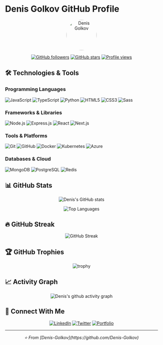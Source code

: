 # Denis Golkov GitHub Profile

<div align="center">
  <img src="https://github.com/Denis-Golkov.png" width="100" height="100" style="border-radius: 50%" alt="Denis Golkov"/>
</div>

<div align="center">
  
[![GitHub followers](https://img.shields.io/github/followers/Denis-Golkov?label=Followers&style=social)](https://github.com/Denis-Golkov)
[![GitHub stars](https://img.shields.io/github/stars/Denis-Golkov?label=Stars&style=social)](https://github.com/Denis-Golkov)
[![Profile views](https://komarev.com/ghpvc/?username=Denis-Golkov&color=blueviolet)](https://github.com/Denis-Golkov)

</div>

## 🛠️ Technologies & Tools

### Programming Languages
![JavaScript](https://img.shields.io/badge/-JavaScript-F7DF1E?style=flat-square&logo=javascript&logoColor=black)
![TypeScript](https://img.shields.io/badge/-TypeScript-3178C6?style=flat-square&logo=typescript&logoColor=white)
![Python](https://img.shields.io/badge/-Python-3776AB?style=flat-square&logo=python&logoColor=white)
![HTML5](https://img.shields.io/badge/-HTML5-E34F26?style=flat-square&logo=html5&logoColor=white)
![CSS3](https://img.shields.io/badge/-CSS3-1572B6?style=flat-square&logo=css3&logoColor=white)
![Sass](https://img.shields.io/badge/-Sass-CC6699?style=flat-square&logo=sass&logoColor=white)

### Frameworks & Libraries
![Node.js](https://img.shields.io/badge/-Node.js-339933?style=flat-square&logo=node.js&logoColor=white)
![Express.js](https://img.shields.io/badge/-Express.js-000000?style=flat-square&logo=express&logoColor=white)
![React](https://img.shields.io/badge/-React-61DAFB?style=flat-square&logo=react&logoColor=black)
![Next.js](https://img.shields.io/badge/-Next.js-000000?style=flat-square&logo=next.js&logoColor=white)

### Tools & Platforms
![Git](https://img.shields.io/badge/-Git-F05032?style=flat-square&logo=git&logoColor=white)
![GitHub](https://img.shields.io/badge/-GitHub-181717?style=flat-square&logo=github&logoColor=white)
![Docker](https://img.shields.io/badge/-Docker-2496ED?style=flat-square&logo=docker&logoColor=white)
![Kubernetes](https://img.shields.io/badge/-Kubernetes-326CE5?style=flat-square&logo=kubernetes&logoColor=white)
![Azure](https://img.shields.io/badge/-Azure-0078D4?style=flat-square&logo=microsoft-azure&logoColor=white)

### Databases & Cloud
![MongoDB](https://img.shields.io/badge/-MongoDB-47A248?style=flat-square&logo=mongodb&logoColor=white)
![PostgreSQL](https://img.shields.io/badge/-PostgreSQL-336791?style=flat-square&logo=postgresql&logoColor=white)
![Redis](https://img.shields.io/badge/-Redis-DC382D?style=flat-square&logo=redis&logoColor=white)

## 📊 GitHub Stats

<div align="center">
  
![Denis's GitHub stats](https://github-readme-stats.vercel.app/api?username=Denis-Golkov&show_icons=true&theme=radical&hide_border=true)

![Top Languages](https://github-readme-stats.vercel.app/api/top-langs/?username=Denis-Golkov&layout=compact&theme=radical&hide_border=true)

</div>

## 🔥 GitHub Streak

<div align="center">
  
![GitHub Streak](https://streak-stats.demolab.com/?user=Denis-Golkov&theme=radical&hide_border=true)

</div>

## 🏆 GitHub Trophies

<div align="center">
  
![trophy](https://github-profile-trophy.vercel.app/?username=Denis-Golkov&theme=radical&no-frame=true&no-bg=true&row=1&column=7)

</div>

## 📈 Activity Graph

<div align="center">
  
![Denis's github activity graph](https://github-readme-activity-graph.vercel.app/graph?username=Denis-Golkov&theme=react-dark&hide_border=true)

</div>

## 🤝 Connect With Me

<div align="center">
  
[![LinkedIn](https://img.shields.io/badge/-LinkedIn-0077B5?style=for-the-badge&logo=linkedin&logoColor=white)](https://linkedin.com/in/denis-golkov)
[![Twitter](https://img.shields.io/badge/-Twitter-1DA1F2?style=for-the-badge&logo=twitter&logoColor=white)](https://twitter.com/denis_golkov)
[![Portfolio](https://img.shields.io/badge/-Portfolio-000000?style=for-the-badge&logo=vercel&logoColor=white)](https://denis-golkov.dev)

</div>

---

<div align="center">
  <i>⭐️ From [Denis-Golkov](https://github.com/Denis-Golkov)</i>
</div>
